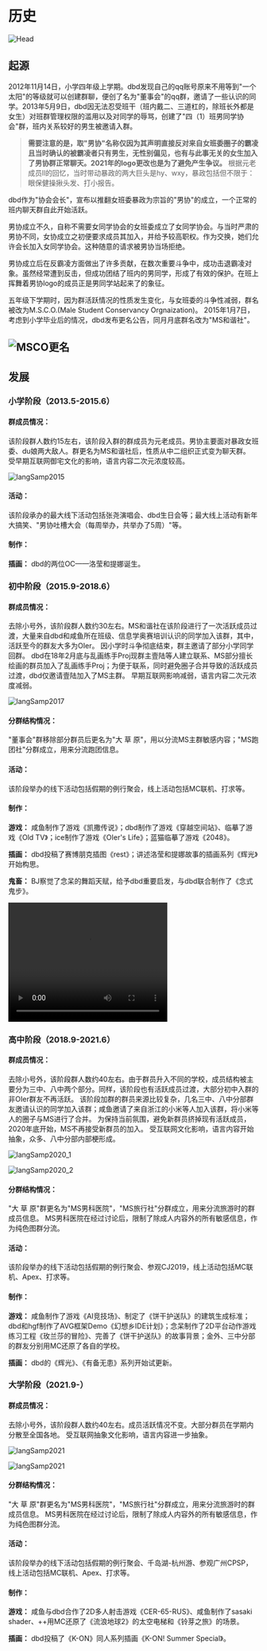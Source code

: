 # **历史**


![Head](../_media/intro/history/History.png)

## **起源**

2012年11月14日，小学四年级上学期。dbd发现自己的qq账号原来不用等到"一个太阳"的等级就可以创建群聊，便创了名为"董事会"的qq群，邀请了一些认识的同学。2013年5月9日，dbd因无法忍受班干（班内戴二、三道杠的，除班长外都是女生）对班群管理权限的滥用以及对同学的辱骂，创建了"四（1）班男同学协会"群，班内关系较好的男生被邀请入群。
>**需要注意的是，取"男协"名称仅因为其声明直接反对来自女班委圈子的霸凌且当时确认的被霸凌者只有男生，无性别偏见，也有与此事无关的女生加入了男协群正常聊天。2021年的logo更改也是为了避免产生争议。**
>根据元老成员ll的回忆，当时带动暴政的两大巨头是hy、wxy，暴政包括但不限于：眼保健操揪头发、打小报告。

dbd作为"协会会长"，宣布以推翻女班委暴政为宗旨的"男协"的成立，一个正常的班内聊天群自此开始活跃。



男协成立不久，自称不需要女同学协会的女班委成立了女同学协会。与当时严肃的男协不同，女协成立之初便要求成员其加入，并给予较高职权。作为交换，她们允许会长加入女同学协会。这种随意的请求被男协当场拒绝。

男协成立后在反霸凌方面做出了许多贡献，在数次重要斗争中，成功击退霸凌对象。虽然经常遭到反击，但成功团结了班内的男同学，形成了有效的保护。在班上挥舞着男协logo的成员正是男同学站起来了的象征。


五年级下学期时，因为群活跃情况的性质发生变化，与女班委的斗争性减弱，群名被改为M.S.C.O.(Male Student Conservancy Orgnaization)。
2015年1月7日，考虑到小学毕业后的情况，dbd发布更名公告，同月月底群名改为"MS和谐社"。

![MSCO更名](../_media/intro/history/MSCO_namechange.png)
---

## **发展**

### **小学阶段（2013.5-2015.6）**
#### 群成员情况：
该阶段群人数约15左右，该阶段入群的群成员为元老成员。男协主要面对暴政女班委、du娘两大敌人。群更名为MS和谐社后，性质从中二组织正式变为聊天群。
受早期互联网御宅文化的影响，语言内容二次元浓度较高。

![langSamp2015](../_media/intro/history/language_sample2015.png "语言风格")


#### 活动：
该阶段承办的最大线下活动包括张尧演唱会、dbd生日会等；最大线上活动有新年大搞笑、"男协吐槽大会（每周举办，共举办了5周）"等。

#### 制作：
**插画：** dbd的两位OC——洛莹和提娜诞生。



### **初中阶段（2015.9-2018.6）**
#### 群成员情况：
去除小号外，该阶段群人数约30左右。MS和谐社在该阶段进行了一次活跃成员过渡，大量来自dbd和咸鱼所在班级、信息学奥赛培训认识的同学加入该群，其中，活跃至今的群友大多为OIer。
因小学时斗争彻底结束，群主邀请了部分小学同学回群。
dbd在18年2月底与乱画练手Proj现群主壹陆等人建立联系、MS部分擅长绘画的群员加入了乱画练手Proj；为便于联系，同时避免圈子合并导致的活跃成员过渡，dbd仅邀请壹陆加入了MS主群。
早期互联网影响减弱，语言内容二次元浓度减弱。

![langSamp2017](../_media/intro/history/language_sample2017.png "语言风格")

#### 分群结构情况：
"董事会"群移除部分群员后更名为"大 草 原"，用以分流MS主群敏感内容；"MS跑团社"分群成立，用来分流跑团信息。

#### 活动：
该阶段举办的线下活动包括假期的例行聚会，线上活动包括MC联机、打求等。

#### 制作：
**游戏：** 咸鱼制作了游戏《凯撒传说》；dbd制作了游戏《穿越空间站》、临摹了游戏《Old TV》；ice制作了游戏《OIer's Life》；蓝猫临摹了游戏《2048》。

**插画：** dbd投稿了赛博朋克插图《rest》；讲述洛莹和提娜故事的插画系列《辉光》开始构思。

**鬼畜：** BJ察觉了念呆的舞蹈天赋，给予dbd重要启发，与dbd联合制作了《念式鬼步》。

<video width="320" height="240" controls="controls" preload="auto">
    <source src="../_media/intro/history/%E5%BF%B5%E5%BC%8F%E9%AC%BC%E6%AD%A5.mp4" type="video/mp4">
</video>



### **高中阶段（2018.9-2021.6）**
#### 群成员情况：
去除小号外，该阶段群人数约40左右。由于群员升入不同的学校，成员结构被主要分为三中、八中两个部分。同样，该阶段也有活跃成员过渡，大部分初中入群的非OIer群友不再活跃。
该阶段加群的群员来源比较复杂，几名三中、八中分部群友邀请认识的同学加入该群；咸鱼邀请了来自浙江的小米等人加入该群，将小米等人的圈子与MS进行了合并。
为保持当前氛围，避免新群员挤掉现有活跃成员，2020年底开始，MS不再接受新群员的加入。
受互联网文化影响，语言内容开始抽象，众多、八中分部内部梗形成。

![langSamp2020_1](../_media/intro/history/language_sample2020_1.jpg "三中内部梗")

![langSamp2020_2](../_media/intro/history/language_sample2020_2.png "八中内部梗")
#### 分群结构情况：
"大 草 原"群更名为"MS男科医院"，"MS旅行社"分群成立，用来分流旅游时的群成员信息。
MS男科医院在经过讨论后，限制了除成人内容外的所有敏感信息，作为纯色图群分流。

#### 活动：
该阶段举办的线下活动包括假期的例行聚会、参观CJ2019，线上活动包括MC联机、Apex、打求等。

#### 制作：
**游戏：** 咸鱼制作了游戏《AI竞技场》、制定了《饼干护送队》的建筑生成标准；dbd和hgf制作了AVG框架Demo《幻想乡IDE计划》；念呆制作了2D平台动作游戏练习工程《玫兰莎的冒险》、完善了《饼干护送队》的故事背景；金外、三中分部的群友分别用MC还原了各自的学校。

**插画：** dbd的《辉光》、《有备无患》系列开始试更新。


### **大学阶段（2021.9-）**
#### 群成员情况：
去除小号外，该阶段群人数约40左右。成员活跃情况不变。大部分群员在学期内分散至全国各地。
受互联网抽象文化影响，语言内容进一步抽象。

![langSamp2021](../_media/intro/history/language_sample2021.jpg "语言风格")

![langSamp2021](../_media/intro/history/language_sample2022.png "语言风格")


#### 分群结构情况：
"大 草 原"群更名为"MS男科医院"，"MS旅行社"分群成立，用来分流旅游时的群成员信息。
MS男科医院在经过讨论后，限制了除成人内容外的所有敏感信息，作为纯色图群分流。

#### 活动：
该阶段举办的线下活动包括假期的例行聚会、千岛湖-杭州游、参观广州CPSP，线上活动包括MC联机、Apex、打求等。

#### 制作：
**游戏：** 咸鱼与dbd合作了2D多人射击游戏《CER-65-RUS》、咸鱼制作了sasaki shader、++用MC还原了《流浪地球2》的太空电梯和《铃芽之旅》的场景。

**插画：** dbd投稿了《K-ON》同人系列插画《K-ON! Summer Special》。